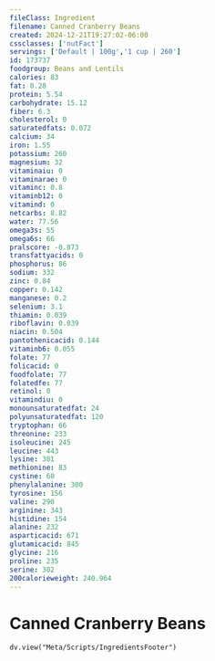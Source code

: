 ```yaml
---
fileClass: Ingredient
filename: Canned Cranberry Beans
created: 2024-12-21T19:27:02-06:00
cssclasses: ['nutFact']
servings: ['Default | 100g','1 cup | 260']
id: 173737
foodgroup: Beans and Lentils
calories: 83
fat: 0.28
protein: 5.54
carbohydrate: 15.12
fiber: 6.3
cholesterol: 0
saturatedfats: 0.072
calcium: 34
iron: 1.55
potassium: 260
magnesium: 32
vitaminaiu: 0
vitaminarae: 0
vitaminc: 0.8
vitaminb12: 0
vitamind: 0
netcarbs: 8.82
water: 77.56
omega3s: 55
omega6s: 66
pralscore: -0.873
transfattyacids: 0
phosphorus: 86
sodium: 332
zinc: 0.84
copper: 0.142
manganese: 0.2
selenium: 3.1
thiamin: 0.039
riboflavin: 0.039
niacin: 0.504
pantothenicacid: 0.144
vitaminb6: 0.055
folate: 77
folicacid: 0
foodfolate: 77
folatedfe: 77
retinol: 0
vitamindiu: 0
monounsaturatedfat: 24
polyunsaturatedfat: 120
tryptophan: 66
threonine: 233
isoleucine: 245
leucine: 443
lysine: 381
methionine: 83
cystine: 60
phenylalanine: 300
tyrosine: 156
valine: 290
arginine: 343
histidine: 154
alanine: 232
asparticacid: 671
glutamicacid: 845
glycine: 216
proline: 235
serine: 302
200calorieweight: 240.964
---
```


# Canned Cranberry Beans

```dataviewjs
dv.view("Meta/Scripts/IngredientsFooter")
```